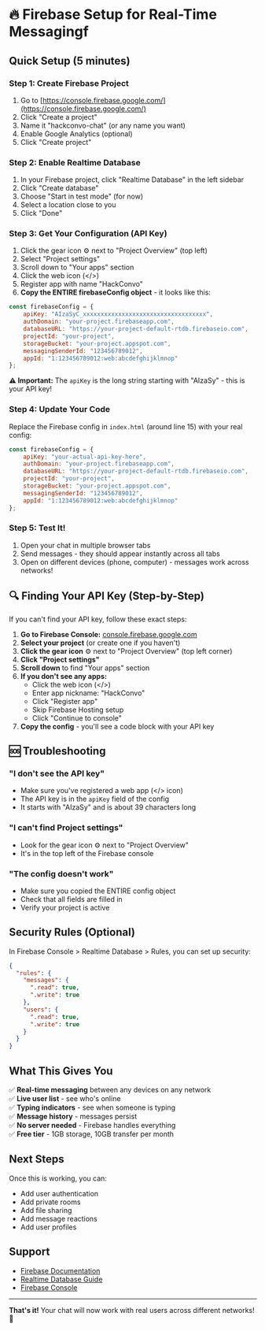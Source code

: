 # 🔥 Firebase Setup for Real-Time Messagingf

## Quick Setup (5 minutes)

### Step 1: Create Firebase Project

1. Go to [https://console.firebase.google.com/](https://console.firebase.google.com/)
2. Click "Create a project"
3. Name it "hackconvo-chat" (or any name you want)
4. Enable Google Analytics (optional)
5. Click "Create project"

### Step 2: Enable Realtime Database

1. In your Firebase project, click "Realtime Database" in the left sidebar
2. Click "Create database"
3. Choose "Start in test mode" (for now)
4. Select a location close to you
5. Click "Done"

### Step 3: Get Your Configuration (API Key)

1. Click the gear icon ⚙️ next to "Project Overview" (top left)
2. Select "Project settings"
3. Scroll down to "Your apps" section
4. Click the web icon (</>)
5. Register app with name "HackConvo"
6. **Copy the ENTIRE firebaseConfig object** - it looks like this:

```javascript
const firebaseConfig = {
    apiKey: "AIzaSyC_xxxxxxxxxxxxxxxxxxxxxxxxxxxxxxxxxxx",
    authDomain: "your-project.firebaseapp.com",
    databaseURL: "https://your-project-default-rtdb.firebaseio.com",
    projectId: "your-project",
    storageBucket: "your-project.appspot.com",
    messagingSenderId: "123456789012",
    appId: "1:123456789012:web:abcdefghijklmnop"
};
```

**⚠️ Important:** The `apiKey` is the long string starting with "AIzaSy" - this is your API key!

### Step 4: Update Your Code

Replace the Firebase config in `index.html` (around line 15) with your real config:

```javascript
const firebaseConfig = {
    apiKey: "your-actual-api-key-here",
    authDomain: "your-project.firebaseapp.com",
    databaseURL: "https://your-project-default-rtdb.firebaseio.com",
    projectId: "your-project",
    storageBucket: "your-project.appspot.com",
    messagingSenderId: "123456789012",
    appId: "1:123456789012:web:abcdefghijklmnop"
};
```

### Step 5: Test It!

1. Open your chat in multiple browser tabs
2. Send messages - they should appear instantly across all tabs
3. Open on different devices (phone, computer) - messages work across networks!

## 🔍 Finding Your API Key (Step-by-Step)

If you can't find your API key, follow these exact steps:

1. **Go to Firebase Console:** [console.firebase.google.com](https://console.firebase.google.com/)
2. **Select your project** (or create one if you haven't)
3. **Click the gear icon** ⚙️ next to "Project Overview" (top left corner)
4. **Click "Project settings"**
5. **Scroll down** to find "Your apps" section
6. **If you don't see any apps:**
   - Click the web icon (</>)
   - Enter app nickname: "HackConvo"
   - Click "Register app"
   - Skip Firebase Hosting setup
   - Click "Continue to console"
7. **Copy the config** - you'll see a code block with your API key

## 🆘 Troubleshooting

### "I don't see the API key"
- Make sure you've registered a web app (</> icon)
- The API key is in the `apiKey` field of the config
- It starts with "AIzaSy" and is about 39 characters long

### "I can't find Project settings"
- Look for the gear icon ⚙️ next to "Project Overview"
- It's in the top left of the Firebase console

### "The config doesn't work"
- Make sure you copied the ENTIRE config object
- Check that all fields are filled in
- Verify your project is active

## Security Rules (Optional)

In Firebase Console > Realtime Database > Rules, you can set up security:

```json
{
  "rules": {
    "messages": {
      ".read": true,
      ".write": true
    },
    "users": {
      ".read": true,
      ".write": true
    }
  }
}
```

## What This Gives You

✅ **Real-time messaging** between any devices on any network  
✅ **Live user list** - see who's online  
✅ **Typing indicators** - see when someone is typing  
✅ **Message history** - messages persist  
✅ **No server needed** - Firebase handles everything  
✅ **Free tier** - 1GB storage, 10GB transfer per month  

## Next Steps

Once this is working, you can:
- Add user authentication
- Add private rooms
- Add file sharing
- Add message reactions
- Add user profiles

## Support

- [Firebase Documentation](https://firebase.google.com/docs)
- [Realtime Database Guide](https://firebase.google.com/docs/database)
- [Firebase Console](https://console.firebase.google.com/)

---

**That's it!** Your chat will now work with real users across different networks! 🚀 
